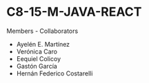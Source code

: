 # C8-15-M-JAVA-REACT

Members - Collaborators

- Ayelén E. Martínez
- Verónica Caro
- Eequiel Colicoy
- Gastón García
- Hernán Federico Costarelli
